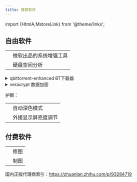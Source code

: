 ```yaml
---
title: 推荐软件
---
```


import {HtmlA,MstoreLink} from '@theme/links';

## 自由软件

<!-- 硬盘空间分析: [KDE Filelight](https://www.microsoft.com/store/productId/9PFXCD722M2C) -->

 <div className="no-table-border">
<div className="no-table-header">

|                                                       |                        |
| ----------------------------------------------------- | ---------------------- |
| <MstoreLink id="XP89DCGQ3K6VLD" name="PowerToys" />   | 微软出品的系统增强工具 |
| <MstoreLink id="9PFXCD722M2C" name="KDE Filelight" /> | 硬盘空间分析           |

</div>

 <details className="let-details-to-gray">
<summary>qbittorrent-enhanced BT下载器</summary>

Chocolatey:

    choco install qbittorrent-enhanced

Scoop:

    scoop bucket add dorado https://github.com/chawyehsu/dorado
    scoop install qbittorrent-enhanced

[GitHub Releases](https://github.com/c0re100/qBittorrent-Enhanced-Edition/releases)

</details>

 <details className="let-details-to-gray">
<summary>veracrypt 数据加密</summary>

    winget install veracrypt

</details>

护眼：

<div className="no-table-header">

|                                                          |                    |
| -------------------------------------------------------- | ------------------ |
| <MstoreLink id="XP8JK4HZBVF435" name="Auto Dark Mode" /> | 自动深色模式       |
| <MstoreLink id="9PLJWWSV01LK" name="Twinkle Tray" />     | 外接显示屏亮度调节 |

</div>

## 付费软件

<div className="no-table-header">

|                                                          |      |
| -------------------------------------------------------- | ---- |
| <MstoreLink id="9NBLGGH35LXN" name="Afinity Photo" />    | 修图 |
| <MstoreLink id="9NBLGGH35LRM" name="Afinity Designer" /> | 制图 |

</div>
</div>

国内正版代理商索引：https://zhuanlan.zhihu.com/p/93284719
